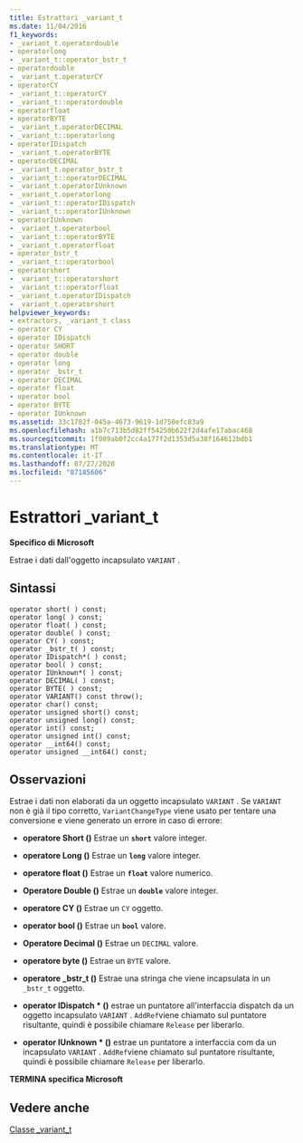 ```yaml
---
title: Estrattori _variant_t
ms.date: 11/04/2016
f1_keywords:
- _variant_t.operatordouble
- operatorlong
- _variant_t::operator_bstr_t
- operatordouble
- _variant_t.operatorCY
- operatorCY
- _variant_t::operatorCY
- _variant_t::operatordouble
- operatorfloat
- operatorBYTE
- _variant_t.operatorDECIMAL
- _variant_t::operatorlong
- operatorIDispatch
- _variant_t.operatorBYTE
- operatorDECIMAL
- _variant_t.operator_bstr_t
- _variant_t::operatorDECIMAL
- _variant_t.operatorIUnknown
- _variant_t.operatorlong
- _variant_t::operatorIDispatch
- _variant_t::operatorIUnknown
- operatorIUnknown
- _variant_t.operatorbool
- _variant_t::operatorBYTE
- _variant_t.operatorfloat
- operator_bstr_t
- _variant_t::operatorbool
- operatorshort
- _variant_t::operatorshort
- _variant_t::operatorfloat
- _variant_t.operatorIDispatch
- _variant_t.operatorshort
helpviewer_keywords:
- extractors, _variant_t class
- operator CY
- operator IDispatch
- operator SHORT
- operator double
- operator long
- operator _bstr_t
- operator DECIMAL
- operator float
- operator bool
- operator BYTE
- operator IUnknown
ms.assetid: 33c1782f-045a-4673-9619-1d750efc83a9
ms.openlocfilehash: a1b7c713b5d82ff54250b622f2d4afe17abac468
ms.sourcegitcommit: 1f009ab0f2cc4a177f2d1353d5a38f164612bdb1
ms.translationtype: MT
ms.contentlocale: it-IT
ms.lasthandoff: 07/27/2020
ms.locfileid: "87185606"
---
```

# <a name="_variant_t-extractors"></a>Estrattori _variant_t

**Specifico di Microsoft**

Estrae i dati dall'oggetto incapsulato `VARIANT` .

## <a name="syntax"></a>Sintassi

```
operator short( ) const;
operator long( ) const;
operator float( ) const;
operator double( ) const;
operator CY( ) const;
operator _bstr_t( ) const;
operator IDispatch*( ) const;
operator bool( ) const;
operator IUnknown*( ) const;
operator DECIMAL( ) const;
operator BYTE( ) const;
operator VARIANT() const throw();
operator char() const;
operator unsigned short() const;
operator unsigned long() const;
operator int() const;
operator unsigned int() const;
operator __int64() const;
operator unsigned __int64() const;
```

## <a name="remarks"></a>Osservazioni

Estrae i dati non elaborati da un oggetto incapsulato `VARIANT` . Se `VARIANT` non è già il tipo corretto, `VariantChangeType` viene usato per tentare una conversione e viene generato un errore in caso di errore:

- **operatore Short ()** Estrae un **`short`** valore integer.

- **operatore Long ()** Estrae un **`long`** valore integer.

- **operatore float ()** Estrae un **`float`** valore numerico.

- **Operatore Double ()** Estrae un **`double`** valore integer.

- **operatore CY ()** Estrae un `CY` oggetto.

- **operator bool ()** Estrae un **`bool`** valore.

- **Operatore Decimal ()** Estrae un `DECIMAL` valore.

- **operatore byte ()** Estrae un `BYTE` valore.

- **operatore _bstr_t ()** Estrae una stringa che viene incapsulata in un `_bstr_t` oggetto.

- **operator IDispatch \* ()** estrae un puntatore all'interfaccia dispatch da un oggetto incapsulato `VARIANT` . `AddRef`viene chiamato sul puntatore risultante, quindi è possibile chiamare `Release` per liberarlo.

- **operator IUnknown \* ()** estrae un puntatore a interfaccia com da un incapsulato `VARIANT` . `AddRef`viene chiamato sul puntatore risultante, quindi è possibile chiamare `Release` per liberarlo.

**TERMINA specifica Microsoft**

## <a name="see-also"></a>Vedere anche

[Classe _variant_t](../cpp/variant-t-class.md)
